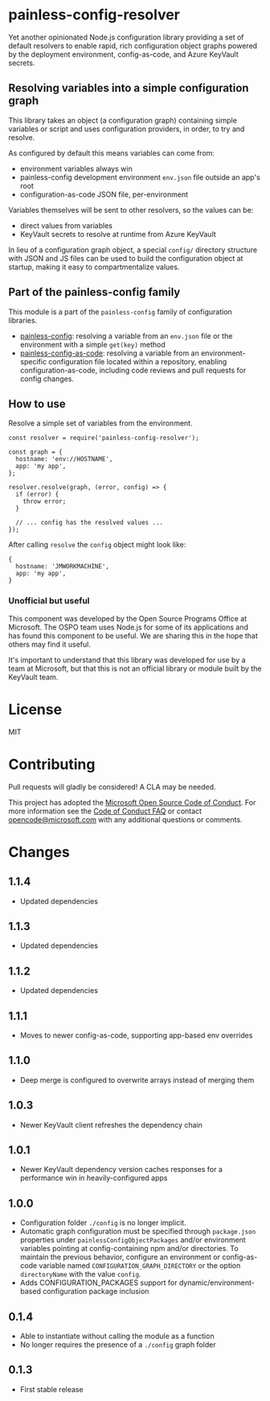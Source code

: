 # painless-config-resolver

Yet another opinionated Node.js configuration library providing a set of default resolvers to enable rapid, rich configuration object graphs powered by the deployment environment, config-as-code, and Azure KeyVault secrets.

## Resolving variables into a simple configuration graph

This library takes an object (a configuration graph) containing simple variables or
script and uses configuration providers, in order, to try and resolve.

As configured by default this means variables can come from:

- environment variables always win
- painless-config development environment `env.json` file outside an app's root
- configuration-as-code JSON file, per-environment

Variables themselves will be sent to other resolvers, so the values can be:

- direct values from variables
- KeyVault secrets to resolve at runtime from Azure KeyVault

In lieu of a configuration graph object, a special `config/` directory structure
with JSON and JS files can be used to build the configuration object at startup,
making it easy to compartmentalize values.

## Part of the painless-config family

This module is a part of the `painless-config` family of configuration libraries.

- [painless-config](https://github.com/Microsoft/painless-config): resolving a variable from an `env.json` file or the environment with a simple `get(key)` method
- [painless-config-as-code](https://github.com/Microsoft/painless-config-as-code): resolving a variable from an environment-specific configuration file located within a repository, enabling configuration-as-code, including code reviews and pull requests for config changes.

## How to use

Resolve a simple set of variables from the environment.

```
const resolver = require('painless-config-resolver');

const graph = {
  hostname: 'env://HOSTNAME',
  app: 'my app',
};

resolver.resolve(graph, (error, config) => {
  if (error) {
    throw error;
  }

  // ... config has the resolved values ...
});
```

After calling `resolve` the `config` object might look like:

```
{
  hostname: 'JMWORKMACHINE',
  app: 'my app',
}
```

### Unofficial but useful

This component was developed by the Open Source Programs Office at Microsoft. The OSPO team
uses Node.js for some of its applications and has found this component to be useful. We are
sharing this in the hope that others may find it useful.

It's important to understand that this library was developed for use by a team at Microsoft, but
that this is not an official library or module built by the KeyVault team.

# License

MIT

# Contributing

Pull requests will gladly be considered! A CLA may be needed.

This project has adopted the [Microsoft Open Source Code of
Conduct](https://opensource.microsoft.com/codeofconduct/).
For more information see the [Code of Conduct
FAQ](https://opensource.microsoft.com/codeofconduct/faq/) or
contact [opencode@microsoft.com](mailto:opencode@microsoft.com)
with any additional questions or comments.

# Changes

## 1.1.4

- Updated dependencies

## 1.1.3

- Updated dependencies

## 1.1.2

- Updated dependencies

## 1.1.1

- Moves to newer config-as-code, supporting app-based env overrides

## 1.1.0

- Deep merge is configured to overwrite arrays instead of merging them

## 1.0.3

- Newer KeyVault client refreshes the dependency chain

## 1.0.1

- Newer KeyVault dependency version caches responses for a performance win in heavily-configured apps

## 1.0.0

- Configuration folder `./config` is no longer implicit.
- Automatic graph configuration must be specified through `package.json` properties under `painlessConfigObjectPackages` and/or environment variables pointing at config-containing npm and/or directories. To maintain the previous behavior, configure an environment or config-as-code variable named `CONFIGURATION_GRAPH_DIRECTORY` or the option `directoryName` with the value `config`.
- Adds CONFIGURATION_PACKAGES support for dynamic/environment-based configuration package inclusion

## 0.1.4

- Able to instantiate without calling the module as a function
- No longer requires the presence of a `./config` graph folder

## 0.1.3

- First stable release
